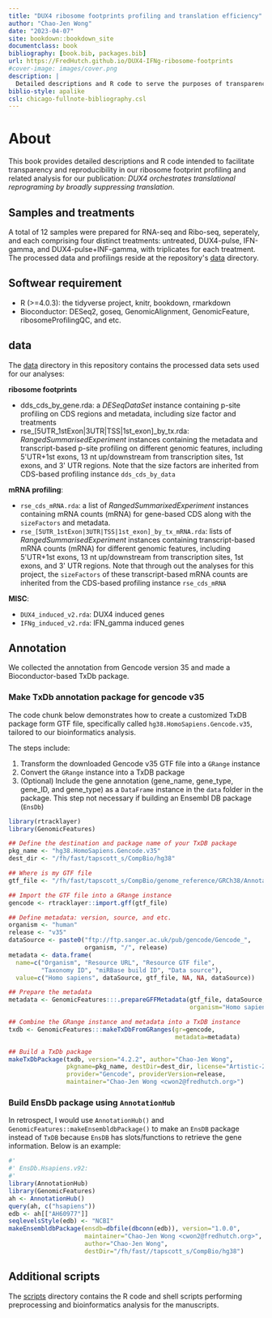 ```yaml
--- 
title: "DUX4 ribosome footprints profiling and translation efficiency"
author: "Chao-Jen Wong"
date: "2023-04-07"
site: bookdown::bookdown_site
documentclass: book
bibliography: [book.bib, packages.bib]
url: https://FredHutch.github.io/DUX4-IFNg-ribosome-footprints
#cover-image: images/cover.png
description: |
  Detailed descriptions and R code to serve the purposes of transparency and reproducibility in our ribosome footprints analysis for the publication: DUX4 orchestrates translational reprograming by broadly suppressing translation
biblio-style: apalike
csl: chicago-fullnote-bibliography.csl
---
```


# About

This book provides detailed descriptions and R code intended to facilitate  transparency and reproducibility in our ribosome footprint profiling and related analysis for our publication: _DUX4 orchestrates translational reprograming by broadly suppressing translation_.

## Samples and treatments
A total of 12 samples were prepared for RNA-seq and Ribo-seq, seperately, and each comprising four distinct treatments: untreated, DUX4-pulse, IFN-gamma, and DUX4-pulse+INF-gamma, with triplicates for each treatment. The processed data and profilings reside at the repository's [data](https://github.com/FredHutch/DUX4-IFNg-ribosome-footprints/data) directory. 


## Softwear requirement
* R (>=4.0.3): the tidyverse project, knitr, bookdown, rmarkdown
* Bioconductor: DESeq2, goseq, GenomicAlignment, GenomicFeature, ribosomeProfilingQC, and etc.

## data
The [data](https://github.com/FredHutch/DUX4-IFNg-ribosome-footprints/data) directory in this repository contains the processed data sets used for our analyses:

__ribosome footprints__

* dds_cds_by_gene.rda: a _DESeqDataSet_ instance containing p-site profiling on CDS regions and metadata, including size factor and treatments
* rse_[5UTR_1stExon|3UTR|TSS|1st_exon]_by_tx.rda: _RangedSummarisedExperiment_ instances containing the metadata and transcript-based p-site profiling on different genomic features, including 5'UTR+1st exons, 13 nt up/downstream from transcription sites, 1st exons, and 3' UTR regions. Note that the size factors are inherited from CDS-based profiling instance `dds_cds_by_data`

__mRNA profiling__:  

* `rse_cds_mRNA.rda`: a list of _RangedSummarixedExperiment_ instances containing mRNA counts (mRNA) for gene-based CDS along with the `sizeFactors` and metadata.  
* `rse_[5UTR_1stExon|3UTR|TSS|1st_exon]_by_tx_mRNA.rda`: lists of _RangedSummarisedExperiment_ instances containing transcript-based mRNA counts (mRNA) for different genomic features, including 5'UTR+1st exons, 13 nt up/downstream from transcription sites, 1st exons, and 3' UTR regions. Note that through out the analyses for this project, the `sizeFactors` of these transcript-based mRNA counts are inherited from the CDS-based profiling instance `rse_cds_mRNA`

__MISC__:

* `DUX4_induced_v2.rda`: DUX4 induced genes
* `IFNg_induced_v2.rda`: IFN_gamma induced genes

## Annotation
We collected the annotation from Gencode version 35 and made a Bioconductor-based TxDb package. 

### Make TxDb annotation package for gencode v35
The code chunk below demonstrates how to create a customized TxDB package form GTF file, specifically called `hg38.HomoSapiens.Gencode.v35`, tailored to our bioinformatics analysis.

The steps include:

1. Transform the downloaded Gencode v35 GTF file into a `GRange` instance
2. Convert the `GRange` instance into a TxDB package
3. (Optional) Include the gene annotation (gene_name, gene_type, gene_ID, and gene_type) as a `DataFrame` instance in the `data` folder in the package. This step not necessary if building an Ensembl DB package (`EnsDb`)


```r
library(rtracklayer)
library(GenomicFeatures)

## Define the destination and package name of your TxDB package
pkg_name <- "hg38.HomoSapiens.Gencode.v35"
dest_dir <- "/fh/fast/tapscott_s/CompBio/hg38"

## Where is my GTF file
gtf_file <- "/fh/fast/tapscott_s/CompBio/genome_reference/GRCh38/Annotation/gencode.v35.annotation.gtf"

## Import the GTF file into a GRange instance
gencode <- rtracklayer::import.gff(gtf_file)

## Define metadata: version, source, and etc.
organism <- "human"
release <- "v35"
dataSource <- paste0("ftp://ftp.sanger.ac.uk/pub/gencode/Gencode_",
                     organism, "/", release)
metadata <- data.frame(
  name=c("Organism", "Resource URL", "Resource GTF file",
         "Taxonomy ID", "miRBase build ID", "Data source"),
  value=c("Homo sapiens", dataSource, gtf_file, NA, NA, dataSource))

## Prepare the metadata
metadata <- GenomicFeatures:::.prepareGFFMetadata(gtf_file, dataSource,
                                                  organism="Homo sapiens")

## Combine the GRange instance and metadata into a TxDB instance
txdb <- GenomicFeatures:::makeTxDbFromGRanges(gr=gencode,
                                              metadata=metadata)

## Build a TxDb package
makeTxDbPackage(txdb, version="4.2.2", author="Chao-Jen Wong",
                pkgname=pkg_name, destDir=dest_dir, license="Artistic-2.0",
                provider="Gencode", providerVersion=release,
                maintainer="Chao-Jen Wong <cwon2@fredhutch.org>")
```

### Build EnsDb package using `AnnotationHub`
In retrospect, I would use `AnnotationHub()` and `GenomicFeatures::makeEnsembldbPackage()` to make an `EnsDB` package instead of `TxDB` because `EnsDB` has slots/functions to retrieve the gene information. Below is an example: 

```r
#'
#' EnsDb.Hsapiens.v92: 
#'
library(AnnotationHub)
library(GenomicFeatures)
ah <- AnnotationHub()
query(ah, c("hsapiens"))
edb <- ah[["AH60977"]]
seqlevelsStyle(edb) <- "NCBI"
makeEnsembldbPackage(ensdb=dbfile(dbconn(edb)), version="1.0.0",
                     maintainer="Chao-Jen Wong <cwon2@fredhutch.org>",
                     author="Chao-Jen Wong",
                     destDir="/fh/fast//tapscott_s/CompBio/hg38")
```

## Additional scripts
The [scripts](https://github.com/FredHutch/DUX4-IFNg-ribosome-footprints/scripts) directory contains the R code and shell scripts performing preprocessing and bioinformatics analysis for the manuscripts.
